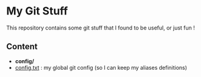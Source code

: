 # My Git Stuff

This repository contains some git stuff that I found to be useful, or just fun !

## Content

 - **config/**
  - [config.txt](./config/config.txt) :
    my global git config (so I can keep my aliases definitions)

